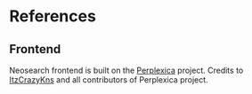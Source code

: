 # References

## Frontend

Neosearch frontend is built on the [Perplexica](https://github.com/ItzCrazyKns/Perplexica) project.
Credits to [ItzCrazyKns](https://github.com/ItzCrazyKns) and all contributors of Perplexica project.
